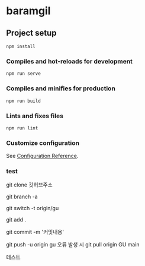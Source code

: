 # baramgil

## Project setup
```
npm install
```

### Compiles and hot-reloads for development
```
npm run serve
```

### Compiles and minifies for production
```
npm run build
```

### Lints and fixes files
```
npm run lint
```

### Customize configuration
See [Configuration Reference](https://cli.vuejs.org/config/).

### test
git clone 깃허브주소

git branch -a

git switch -t origin/gu

git add .

git commit -m '커밋내용'

git push -u origin gu
오류 발생 시
git pull origin GU main

테스트